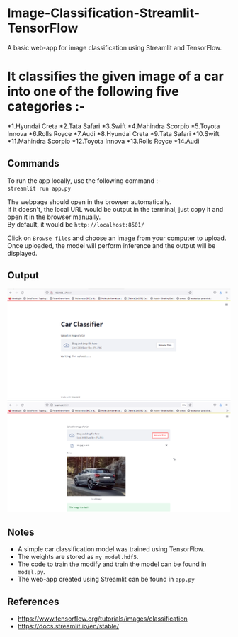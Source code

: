 # Image-Classification-Streamlit-TensorFlow
A basic web-app for image classification using Streamlit and TensorFlow.

# It classifies the given image of a car into one of the following five categories :-  
*1.Hyundai Creta
*2.Tata Safari
*3.Swift
*4.Mahindra Scorpio
*5.Toyota Innova
*6.Rolls Royce
*7.Audi
*8.Hyundai Creta
*9.Tata Safari
*10.Swift
*11.Mahindra Scorpio
*12.Toyota Innova
*13.Rolls Royce
*14.Audi

## Commands

To run the app locally, use the following command :-  
`streamlit run app.py`  

The webpage should open in the browser automatically.  
If it doesn't, the local URL would be output in the terminal, just copy it and open it in the browser manually.  
By default, it would be `http://localhost:8501/`  

Click on `Browse files` and choose an image from your computer to upload.  
Once uploaded, the model will perform inference and the output will be displayed.  

## Output

<img src ='misc/sample_home_page.png' width = 700>  

<img src ='misc/sample_output.png' width = 700>


## Notes
* A simple car classification model was trained using TensorFlow.  
* The weights are stored as `my_model.hdf5`.  
* The code to train the modify and train the model can be found in `model.py`.  
* The web-app created using Streamlit can be found in `app.py`


## References

* https://www.tensorflow.org/tutorials/images/classification
* https://docs.streamlit.io/en/stable/
